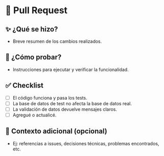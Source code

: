 # 📌 Pull Request

## ✨ ¿Qué se hizo?

- Breve resumen de los cambios realizados.

## 🧪 ¿Cómo probar?

- Instrucciones para ejecutar y verificar la funcionalidad.

## ✅ Checklist

- [ ] El código funciona y pasa los tests.
- [ ] La base de datos de test no afecta la base de datos real.
- [ ] La validación de datos devuelve mensajes claros.
- [ ] Agregué o actualicé.

## 🎯 Contexto adicional (opcional)

- Ej: referencias a issues, decisiones técnicas, problemas encontrados, etc.
